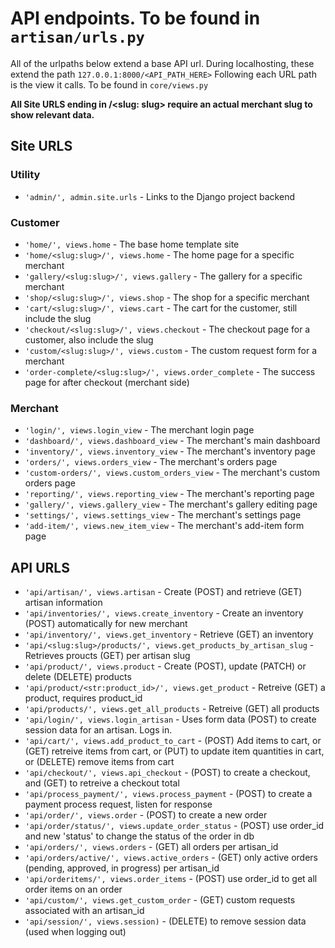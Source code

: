 # API endpoints. To be found in `artisan/urls.py`

All of the urlpaths below extend a base API url. During localhosting, these extend the path `127.0.0.1:8000/<API_PATH_HERE>`
Following each URL path is the view it calls. To be found in `core/views.py`

**All Site URLS ending in /<slug: slug> require an actual merchant slug to show relevant data.**

## Site URLS
### Utility
- `'admin/', admin.site.urls` - Links to the Django project backend
### Customer
- `'home/', views.home` - The base home template site
- `'home/<slug:slug>/', views.home` - The home page for a specific merchant
- `'gallery/<slug:slug>/', views.gallery` - The gallery for a specific merchant
- `'shop/<slug:slug>/', views.shop` - The shop for a specific merchant
- `'cart/<slug:slug>/', views.cart` - The cart for the customer, still include the slug
- `'checkout/<slug:slug>/', views.checkout` - The checkout page for a customer, also include the slug
- `'custom/<slug:slug>/', views.custom` - The custom request form for a merchant
- `'order-complete/<slug:slug>/', views.order_complete` - The success page for after checkout (merchant side)
### Merchant
- `'login/', views.login_view` - The merchant login page
- `'dashboard/', views.dashboard_view` - The merchant's main dashboard
- `'inventory/', views.inventory_view` - The merchant's inventory page
- `'orders/', views.orders_view` - The merchant's orders page
- `'custom-orders/', views.custom_orders_view` - The merchant's custom orders page
- `'reporting/', views.reporting_view` - The merchant's reporting page
- `'gallery/', views.gallery_view` - The merchant's gallery editing page
- `'settings/', views.settings_view` - The merchant's settings page
- `'add-item/', views.new_item_view` - The merchant's add-item form page

## API URLS
 - `'api/artisan/', views.artisan` - Create (POST) and retrieve (GET) artisan information
 - `'api/inventories/', views.create_inventory` - Create an inventory (POST) automatically for new merchant
 - `'api/inventory/', views.get_inventory` - Retrieve (GET) an inventory
 - `'api/<slug:slug>/products/', views.get_products_by_artisan_slug` - Retrieves proucts (GET) per artisan slug
 - `'api/product/', views.product` - Create (POST), update (PATCH) or delete (DELETE) products
 - `'api/product/<str:product_id>/', views.get_product` - Retreive (GET) a product, requires product_id
 - `'api/products/', views.get_all_products` - Retreive (GET) all products
 - `'api/login/', views.login_artisan` - Uses form data (POST) to create session data for an artisan. Logs in.
 - `'api/cart/', views.add_product_to_cart` - (POST) Add items to cart, or (GET) retreive items from cart, or (PUT) to update item quantities in cart, or (DELETE) remove items from cart
 - `'api/checkout/', views.api_checkout` - (POST) to create a checkout, and (GET) to retreive a checkout total
 - `'api/process_payment/', views.process_payment` - (POST) to create a payment process request, listen for response
 - `'api/order/', views.order` - (POST) to create a new order
 - `'api/order/status/', views.update_order_status` - (POST) use order_id and new 'status' to change the status of the order in db
 - `'api/orders/', views.orders` - (GET) all orders per artisan_id
 - `'api/orders/active/', views.active_orders` - (GET) only active orders (pending, approved, in progress) per artisan_id
 - `'api/orderitems/', views.order_items` - (POST) use order_id to get all order items on an order
 - `'api/custom/', views.get_custom_order` - (GET) custom requests associated with an artisan_id
 - `'api/session/', views.session)` - (DELETE) to remove session data (used when logging out)

